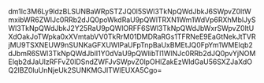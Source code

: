 dm1lc3M6Ly9ldzBLSUNBaWRpSTZJQ0l5SWl3TkNpQWdJbkJ6SWpvZ0ltWmxibWR6ZWlJc0RRb2dJQ0poWkdRaU9pQWlTRXN1Wm1WdVp6RXhMblJySWl3TkNpQWdJbkJ2Y25RaU9pQWlORFF6SWl3TkNpQWdJbWxrSWpvZ0ltUXdOakJoTWpka0xXVmtabVV0TkRrM01DMDRaRGs1TFRNeE9EaGtNekJtTVRjMU9TSXNEUW9nSUNKaGFXUWlPaUFpTnpBaUxBMEtJQ0FpYm1WMElqb2dJbmR6SWl3TkNpQWdJblI1Y0dVaU9pQWlibTl1WlNJc0RRb2dJQ0pvYjNOMElqb2dJaUlzRFFvZ0lDSndZWFJvSWpvZ0lpOHlZakEzWldGaU56SXZJaXdOQ2lBZ0luUnNjeUk2SUNKMGJITWlEUXA5Cgo=
